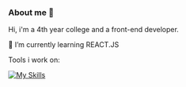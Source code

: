 


 ### About me 🐥
Hi, i'm a 4th year college and a front-end developer.


🌱 I’m currently learning REACT.JS

Tools i work on:

[![My Skills](https://skillicons.dev/icons?i=js,html,css,tailwind,vue,react)](https://skillicons.dev)
<!--
**johnmichaelechemani/JohnMichaelEchemani** is a ✨ _special_ ✨ repository because its `README.md` (this file) appears on your GitHub profile.

Here are some ideas to get you started:

- 🔭 I’m currently working on ...
- 🌱 I’m currently learning ...
- 👯 I’m looking to collaborate on ...
- 🤔 I’m looking for help with ...
- 💬 Ask me about ...
- 📫 How to reach me: ...
- 😄 Pronouns: ...
- ⚡ Fun fact: ...
-->
